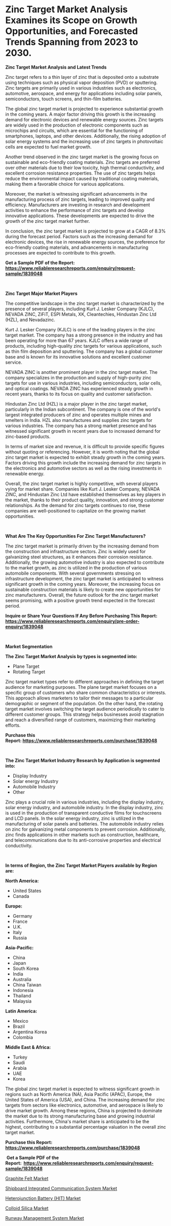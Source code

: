 <p><h1>Zinc Target Market Analysis Examines its Scope on Growth Opportunities, and Forecasted Trends Spanning from 2023 to 2030.</h1></p><p><strong>Zinc Target Market Analysis and Latest Trends</strong></p>
<p><p>Zinc target refers to a thin layer of zinc that is deposited onto a substrate using techniques such as physical vapor deposition (PVD) or sputtering. Zinc targets are primarily used in various industries such as electronics, automotive, aerospace, and energy for applications including solar panels, semiconductors, touch screens, and thin-film batteries.</p><p>The global zinc target market is projected to experience substantial growth in the coming years. A major factor driving this growth is the increasing demand for electronic devices and renewable energy sources. Zinc targets are widely used in the production of electronic components such as microchips and circuits, which are essential for the functioning of smartphones, laptops, and other devices. Additionally, the rising adoption of solar energy systems and the increasing use of zinc targets in photovoltaic cells are expected to fuel market growth.</p><p>Another trend observed in the zinc target market is the growing focus on sustainable and eco-friendly coating materials. Zinc targets are preferred over other materials due to their low toxicity, high thermal conductivity, and excellent corrosion resistance properties. The use of zinc targets helps reduce the environmental impact caused by traditional coating materials, making them a favorable choice for various applications.</p><p>Moreover, the market is witnessing significant advancements in the manufacturing process of zinc targets, leading to improved quality and efficiency. Manufacturers are investing in research and development activities to enhance the performance of zinc targets and develop innovative applications. These developments are expected to drive the growth of the zinc target market further.</p><p>In conclusion, the zinc target market is projected to grow at a CAGR of 8.3% during the forecast period. Factors such as the increasing demand for electronic devices, the rise in renewable energy sources, the preference for eco-friendly coating materials, and advancements in manufacturing processes are expected to contribute to this growth.</p></p>
<p><strong>Get a Sample PDF of the Report:&nbsp; <a href="https://www.reliableresearchreports.com/enquiry/request-sample/1839048">https://www.reliableresearchreports.com/enquiry/request-sample/1839048</a></strong></p>
<p>&nbsp;</p>
<p><strong>Zinc Target Major Market Players</strong></p>
<p><p>The competitive landscape in the zinc target market is characterized by the presence of several players, including Kurt J. Lesker Company (KJLC), NEVADA ZINC, ZiFiT, ESPI Metals, XK, Cleantechies, Hindustan Zinc Ltd (HZL), and Nevadazinc.</p><p>Kurt J. Lesker Company (KJLC) is one of the leading players in the zinc target market. The company has a strong presence in the industry and has been operating for more than 67 years. KJLC offers a wide range of products, including high-quality zinc targets for various applications, such as thin film deposition and sputtering. The company has a global customer base and is known for its innovative solutions and excellent customer service.</p><p>NEVADA ZINC is another prominent player in the zinc target market. The company specializes in the production and supply of high-purity zinc targets for use in various industries, including semiconductors, solar cells, and optical coatings. NEVADA ZINC has experienced steady growth in recent years, thanks to its focus on quality and customer satisfaction.</p><p>Hindustan Zinc Ltd (HZL) is a major player in the zinc target market, particularly in the Indian subcontinent. The company is one of the world's largest integrated producers of zinc and operates multiple mines and smelters in India. HZL also manufactures and supplies zinc targets for various industries. The company has a strong market presence and has witnessed significant growth in recent years due to increased demand for zinc-based products.</p><p>In terms of market size and revenue, it is difficult to provide specific figures without quoting or referencing. However, it is worth noting that the global zinc target market is expected to exhibit steady growth in the coming years. Factors driving this growth include the increasing demand for zinc targets in the electronics and automotive sectors as well as the rising investments in renewable energy.</p><p>Overall, the zinc target market is highly competitive, with several players vying for market share. Companies like Kurt J. Lesker Company, NEVADA ZINC, and Hindustan Zinc Ltd have established themselves as key players in the market, thanks to their product quality, innovation, and strong customer relationships. As the demand for zinc targets continues to rise, these companies are well-positioned to capitalize on the growing market opportunities.</p></p>
<p>&nbsp;</p>
<p><strong>What Are The Key Opportunities For Zinc Target Manufacturers?</strong></p>
<p><p>The zinc target market is primarily driven by the increasing demand from the construction and infrastructure sectors. Zinc is widely used for galvanizing steel structures, as it enhances their corrosion resistance. Additionally, the growing automotive industry is also expected to contribute to the market growth, as zinc is utilized in the production of various automobile components. With several governments stressing on infrastructure development, the zinc target market is anticipated to witness significant growth in the coming years. Moreover, the increasing focus on sustainable construction materials is likely to create new opportunities for zinc manufacturers. Overall, the future outlook for the zinc target market seems promising, with a positive growth trend expected in the forecast period.</p></p>
<p><strong>Inquire or Share Your Questions If Any Before Purchasing This Report: <a href="https://www.reliableresearchreports.com/enquiry/pre-order-enquiry/1839048">https://www.reliableresearchreports.com/enquiry/pre-order-enquiry/1839048</a></strong></p>
<p>&nbsp;</p>
<p><strong>Market Segmentation</strong></p>
<p><strong>The Zinc Target Market Analysis by types is segmented into:</strong></p>
<p><ul><li>Plane Target</li><li>Rotating Target</li></ul></p>
<p><p>Zinc target market types refer to different approaches in defining the target audience for marketing purposes. The plane target market focuses on a specific group of customers who share common characteristics or interests. This approach allows marketers to tailor their messages to a particular demographic or segment of the population. On the other hand, the rotating target market involves switching the target audience periodically to cater to different customer groups. This strategy helps businesses avoid stagnation and reach a diversified range of customers, maximizing their marketing efforts.</p></p>
<p><strong>Purchase this Report:&nbsp;<a href="https://www.reliableresearchreports.com/purchase/1839048">https://www.reliableresearchreports.com/purchase/1839048</a></strong></p>
<p>&nbsp;</p>
<p><strong>The Zinc Target Market Industry Research by Application is segmented into:</strong></p>
<p><ul><li>Display Industry</li><li>Solar energy Industry</li><li>Automobile Industry</li><li>Other</li></ul></p>
<p><p>Zinc plays a crucial role in various industries, including the display industry, solar energy industry, and automobile industry. In the display industry, zinc is used in the production of transparent conductive films for touchscreens and LCD panels. In the solar energy industry, zinc is utilized in the manufacturing of solar panels and batteries. The automobile industry relies on zinc for galvanizing metal components to prevent corrosion. Additionally, zinc finds applications in other markets such as construction, healthcare, and telecommunications due to its anti-corrosive properties and electrical conductivity.</p></p>
<p>&nbsp;</p>
<p><strong>In terms of Region, the Zinc Target Market Players available by Region are:</strong></p>
<p>
    <p> <strong> North America: </strong>
        <ul>
            <li>United States</li>
            <li>Canada</li>
        </ul>
        </p> 
    <p> <strong> Europe: </strong>
        <ul>
            <li>Germany</li>
            <li>France</li>
            <li>U.K.</li>
            <li>Italy</li>
            <li>Russia</li>
        </ul>
        </p> 
    <p> <strong> Asia-Pacific: </strong>
        <ul>
            <li>China</li>
            <li>Japan</li>
            <li>South Korea</li>
            <li>India</li>
            <li>Australia</li>
            <li>China Taiwan</li>
            <li>Indonesia</li>
            <li>Thailand</li>
            <li>Malaysia</li>
        </ul>
        </p> 
    <p> <strong> Latin America: </strong>
        <ul>
            <li>Mexico</li>
            <li>Brazil</li>
            <li>Argentina Korea</li>
            <li>Colombia</li>
        </ul>
        </p> 
    <p> <strong> Middle East & Africa: </strong>
        <ul>
            <li>Turkey</li>
            <li>Saudi</li>
            <li>Arabia</li>
            <li>UAE</li>
            <li>Korea</li>
        </ul>
    </p>
    </p>
<p><p>The global zinc target market is expected to witness significant growth in regions such as North America (NA), Asia Pacific (APAC), Europe, the United States of America (USA), and China. The increasing demand for zinc targets from sectors like electronics, automotive, and aerospace is likely to drive market growth. Among these regions, China is projected to dominate the market due to its strong manufacturing base and growing industrial activities. Furthermore, China's market share is anticipated to be the highest, contributing to a substantial percentage valuation in the overall zinc target market.</p></p>
<p><strong>Purchase this Report: <a href="https://www.reliableresearchreports.com/purchase/1839048">https://www.reliableresearchreports.com/purchase/1839048</a></strong></p>
<p>&nbsp;<strong>Get a Sample PDF of the Report:&nbsp;&nbsp;<a href="https://www.reliableresearchreports.com/enquiry/request-sample/1839048">https://www.reliableresearchreports.com/enquiry/request-sample/1839048</a></strong></p>
<p><strong></strong></p>
<p><p><a href="https://github.com/sndrkn/Market-Research-Report-List-1/blob/main/graphite-felt-market.md">Graphite Felt Market</a></p><p><a href="https://medium.com/@grab.track.out/shipboard-integrated-communication-system-market-exploring-market-share-market-trends-and-future-ebbccd68d2b9">Shipboard Integrated Communication System Market</a></p><p><a href="https://medium.com/@marinaieme/heterojunction-battery-hit-market-trends-and-market-analysis-forecasted-for-period-2023-2030-ebcce54e3f0e">Heterojunction Battery (HIT) Market</a></p><p><a href="https://github.com/melchekhinf/Market-Research-Report-List-1/blob/main/colloid-silica-market.md">Colloid Silica Market</a></p><p><a href="https://medium.com/@bulk.cream.roll/runway-management-system-market-the-key-to-successful-business-strategy-forecast-till-2030-7b5a86d59b76">Runway Management System Market</a></p></p>